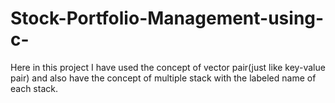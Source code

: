 # Stock-Portfolio-Management-using-c-
Here in this project I have used the concept of vector pair(just like key-value pair) and also have the concept of multiple stack with the labeled name of each stack.
